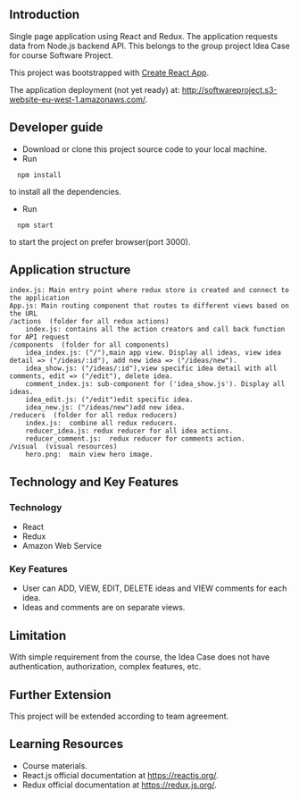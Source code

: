 ## Introduction
Single page application using React and Redux. The application requests data from Node.js backend API. This belongs to the group project Idea Case for course Software Project.

This project was bootstrapped with [Create React App](https://github.com/facebookincubator/create-react-app).

The application deployment (not yet ready) at: http://softwareproject.s3-website-eu-west-1.amazonaws.com/.  

## Developer guide
- Download or clone this project source code to your local machine.  
- Run  
```  
  npm install  
```  
  to install all the dependencies.  
- Run  
```  
  npm start  
```  
  to start the project on prefer browser(port 3000).  

## Application structure
```  
index.js: Main entry point where redux store is created and connect to the application
App.js: Main routing component that routes to different views based on the URL
/actions  (folder for all redux actions)  
    index.js: contains all the action creators and call back function for API request
/components  (folder for all components)    
    idea_index.js: ("/"),main app view. Display all ideas, view idea detail => ("/ideas/:id"), add new idea => ("/ideas/new").  
    idea_show.js: ("/ideas/:id"),view specific idea detail with all comments, edit => ("/edit"), delete idea.
    comment_index.js: sub-component for ('idea_show.js'). Display all ideas.
    idea_edit.js: ("/edit")edit specific idea.
    idea_new.js: ("/ideas/new")add new idea.  
/reducers  (folder for all redux reducers)  
    index.js:  combine all redux reducers.   
    reducer_idea.js: redux reducer for all idea actions.  
    reducer_comment.js:  redux reducer for comments action.    
/visual  (visual resources)  
    hero.png:  main view hero image.  
```  

## Technology and Key Features  

### Technology
- React
- Redux
- Amazon Web Service

### Key Features
- User can ADD, VIEW, EDIT, DELETE ideas and VIEW comments for each idea.
- Ideas and comments are on separate views.

## Limitation
With simple requirement from the course, the Idea Case does not have authentication, authorization, complex features, etc.

## Further Extension
This project will be extended according to team agreement.

## Learning Resources  
- Course materials.  
- React.js official documentation at https://reactjs.org/.  
- Redux official documentation at https://redux.js.org/.  
